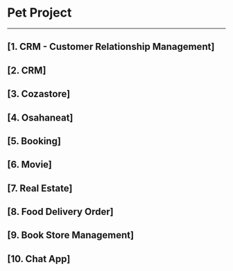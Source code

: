 # Pet Project #

---

## [1. CRM - Customer Relationship Management] ##

## [2. CRM] ##

## [3. Cozastore] ##

## [4. Osahaneat] ##

## [5. Booking] ##

## [6. Movie] ##

## [7. Real Estate] ##

## [8. Food Delivery Order] ##

## [9. Book Store Management] ##

## [10. Chat App] ##
